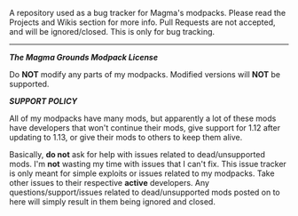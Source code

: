 A repository used as a bug tracker for Magma's modpacks. Please read the Projects and Wikis section for
more info. Pull Requests are not accepted, and will be ignored/closed. This is only for bug tracking.

--------------------------------------------------------------------------------------------------------------------------------------------------------------------------------

***The Magma Grounds Modpack License***

Do **NOT** modify any parts of my modpacks. Modified versions will **NOT** be supported.

***SUPPORT POLICY***

All of my modpacks have many mods, but apparently a lot of these mods have developers that won't continue their mods, give support for 1.12 after updating to 1.13, or give their mods to others to keep them alive.

Basically, **do not** ask for help with issues related to dead/unsupported mods. I'm **not** wasting my time with issues that I can't fix. This issue tracker is only meant for simple exploits or issues related to my modpacks. Take other issues to their respective **active** developers. Any questions/support/issues related to dead/unsupported mods posted on to here will simply result in them being ignored and closed.
